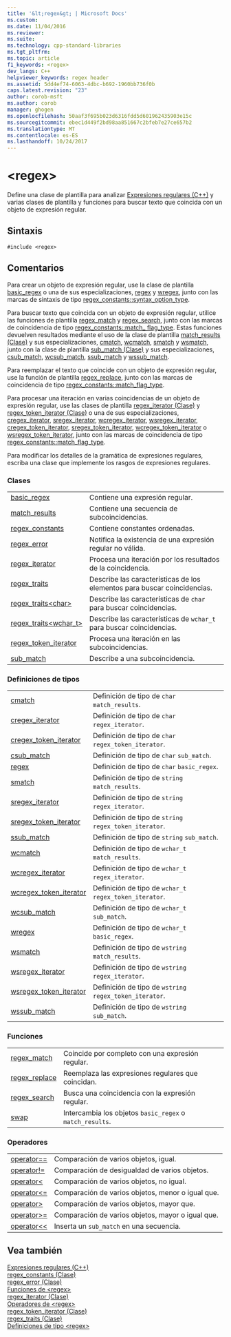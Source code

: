 ```yaml
---
title: '&lt;regex&gt; | Microsoft Docs'
ms.custom: 
ms.date: 11/04/2016
ms.reviewer: 
ms.suite: 
ms.technology: cpp-standard-libraries
ms.tgt_pltfrm: 
ms.topic: article
f1_keywords: <regex>
dev_langs: C++
helpviewer_keywords: regex header
ms.assetid: 5dd4ef74-6063-4dbc-b692-1960bb736f0b
caps.latest.revision: "23"
author: corob-msft
ms.author: corob
manager: ghogen
ms.openlocfilehash: 50aaf3f695b023d6316fdd5d601962435903e15c
ms.sourcegitcommit: ebec1d449f2bd98aa851667c2bfeb7e27ce657b2
ms.translationtype: MT
ms.contentlocale: es-ES
ms.lasthandoff: 10/24/2017
---
```

# <a name="ltregexgt"></a>&lt;regex&gt;
Define una clase de plantilla para analizar [Expresiones regulares (C++)](../standard-library/regular-expressions-cpp.md) y varias clases de plantilla y funciones para buscar texto que coincida con un objeto de expresión regular.  
  
## <a name="syntax"></a>Sintaxis  
  
```  
#include <regex>  
```  
  
## <a name="remarks"></a>Comentarios  
 Para crear un objeto de expresión regular, use la clase de plantilla [basic_regex](../standard-library/basic-regex-class.md) o una de sus especializaciones, [regex](../standard-library/regex-typedefs.md#regex) y [wregex](../standard-library/regex-typedefs.md#wregex), junto con las marcas de sintaxis de tipo [regex_constants::syntax_option_type](../standard-library/regex-constants-class.md#syntax_option_type).  
  
 Para buscar texto que coincida con un objeto de expresión regular, utilice las funciones de plantilla [regex_match](../standard-library/regex-functions.md#regex_match) y [regex_search](../standard-library/regex-functions.md#regex_search), junto con las marcas de coincidencia de tipo [regex_constants::match_ flag_type](../standard-library/regex-constants-class.md#match_flag_type). Estas funciones devuelven resultados mediante el uso de la clase de plantilla [match_results (Clase)](../standard-library/match-results-class.md) y sus especializaciones, [cmatch](../standard-library/regex-typedefs.md#cmatch), [wcmatch](../standard-library/regex-typedefs.md#wcmatch), [smatch](../standard-library/regex-typedefs.md#smatch) y [wsmatch](../standard-library/regex-typedefs.md#wsmatch), junto con la clase de plantilla [sub_match (Clase)](../standard-library/sub-match-class.md) y sus especializaciones, [csub_match](../standard-library/regex-typedefs.md#csub_match), [wcsub_match](../standard-library/regex-typedefs.md#wcsub_match), [ssub_match](../standard-library/regex-typedefs.md#ssub_match) y [wssub_match](../standard-library/regex-typedefs.md#wssub_match).  
  
 Para reemplazar el texto que coincide con un objeto de expresión regular, use la función de plantilla [regex_replace](../standard-library/regex-functions.md#regex_replace), junto con las marcas de coincidencia de tipo [regex_constants::match_flag_type](../standard-library/regex-constants-class.md#match_flag_type).  
  
 Para procesar una iteración en varias coincidencias de un objeto de expresión regular, use las clases de plantilla [regex_iterator (Clase)](../standard-library/regex-iterator-class.md) y [regex_token_iterator (Clase)](../standard-library/regex-token-iterator-class.md) o una de sus especializaciones, [cregex_iterator](../standard-library/regex-typedefs.md#cregex_iterator), [sregex_iterator](../standard-library/regex-typedefs.md#sregex_iterator), [wcregex_iterator](../standard-library/regex-typedefs.md#wcregex_iterator), [wsregex_iterator](../standard-library/regex-typedefs.md#wsregex_iterator), [cregex_token_iterator](../standard-library/regex-typedefs.md#cregex_token_iterator), [sregex_token_iterator](../standard-library/regex-typedefs.md#sregex_token_iterator), [wcregex_token_iterator](../standard-library/regex-typedefs.md#wcregex_token_iterator) o [wsregex_token_iterator](../standard-library/regex-typedefs.md#wsregex_token_iterator), junto con las marcas de coincidencia de tipo [regex_constants::match_flag_type](../standard-library/regex-constants-class.md#match_flag_type).  
  
 Para modificar los detalles de la gramática de expresiones regulares, escriba una clase que implemente los rasgos de expresiones regulares.  
  
### <a name="classes"></a>Clases  
  
|||  
|-|-|  
|[basic_regex](../standard-library/basic-regex-class.md)|Contiene una expresión regular.|  
|[match_results](../standard-library/match-results-class.md)|Contiene una secuencia de subcoincidencias.|  
|[regex_constants](../standard-library/regex-constants-class.md)|Contiene constantes ordenadas.|  
|[regex_error](../standard-library/regex-error-class.md)|Notifica la existencia de una expresión regular no válida.|  
|[regex_iterator](../standard-library/regex-iterator-class.md)|Procesa una iteración por los resultados de la coincidencia.|  
|[regex_traits](../standard-library/regex-traits-class.md)|Describe las características de los elementos para buscar coincidencias.|  
|[regex_traits\<char>](../standard-library/regex-traits-char-class.md)|Describe las características de `char` para buscar coincidencias.|  
|[regex_traits<wchar_t>](../standard-library/regex-traits-wchar-t-class.md)|Describe las características de `wchar_t` para buscar coincidencias.|  
|[regex_token_iterator](../standard-library/regex-token-iterator-class.md)|Procesa una iteración en las subcoincidencias.|  
|[sub_match](../standard-library/sub-match-class.md)|Describe a una subcoincidencia.|  
  
### <a name="type-definitions"></a>Definiciones de tipos  
  
|||  
|-|-|  
|[cmatch](../standard-library/regex-typedefs.md#cmatch)|Definición de tipo de `char` `match_results`.|  
|[cregex_iterator](../standard-library/regex-typedefs.md#cregex_iterator)|Definición de tipo de `char` `regex_iterator`.|  
|[cregex_token_iterator](../standard-library/regex-typedefs.md#cregex_token_iterator)|Definición de tipo de `char` `regex_token_iterator`.|  
|[csub_match](../standard-library/regex-typedefs.md#csub_match)|Definición de tipo de `char` `sub_match`.|  
|[regex](../standard-library/regex-typedefs.md#regex)|Definición de tipo de `char` `basic_regex`.|  
|[smatch](../standard-library/regex-typedefs.md#smatch)|Definición de tipo de `string` `match_results`.|  
|[sregex_iterator](../standard-library/regex-typedefs.md#sregex_iterator)|Definición de tipo de `string` `regex_iterator`.|  
|[sregex_token_iterator](../standard-library/regex-typedefs.md#sregex_token_iterator)|Definición de tipo de `string` `regex_token_iterator`.|  
|[ssub_match](../standard-library/regex-typedefs.md#ssub_match)|Definición de tipo de `string` `sub_match`.|  
|[wcmatch](../standard-library/regex-typedefs.md#wcmatch)|Definición de tipo de `wchar_t` `match_results`.|  
|[wcregex_iterator](../standard-library/regex-typedefs.md#wcregex_iterator)|Definición de tipo de `wchar_t` `regex_iterator`.|  
|[wcregex_token_iterator](../standard-library/regex-typedefs.md#wcregex_token_iterator)|Definición de tipo de `wchar_t` `regex_token_iterator`.|  
|[wcsub_match](../standard-library/regex-typedefs.md#wcsub_match)|Definición de tipo de `wchar_t` `sub_match`.|  
|[wregex](../standard-library/regex-typedefs.md#wregex)|Definición de tipo de `wchar_t` `basic_regex`.|  
|[wsmatch](../standard-library/regex-typedefs.md#wsmatch)|Definición de tipo de `wstring` `match_results`.|  
|[wsregex_iterator](../standard-library/regex-typedefs.md#wsregex_iterator)|Definición de tipo de `wstring` `regex_iterator`.|  
|[wsregex_token_iterator](../standard-library/regex-typedefs.md#wsregex_token_iterator)|Definición de tipo de `wstring` `regex_token_iterator`.|  
|[wssub_match](../standard-library/regex-typedefs.md#wssub_match)|Definición de tipo de `wstring` `sub_match`.|  
  
### <a name="functions"></a>Funciones  
  
|||  
|-|-|  
|[regex_match](../standard-library/regex-functions.md#regex_match)|Coincide por completo con una expresión regular.|  
|[regex_replace](../standard-library/regex-functions.md#regex_replace)|Reemplaza las expresiones regulares que coincidan.|  
|[regex_search](../standard-library/regex-functions.md#regex_search)|Busca una coincidencia con la expresión regular.|  
|[swap](../standard-library/regex-functions.md#swap)|Intercambia los objetos `basic_regex` o `match_results`.|  
  
### <a name="operators"></a>Operadores  
  
|||  
|-|-|  
|[operator==](../standard-library/regex-operators.md#op_eq_eq)|Comparación de varios objetos, igual.|  
|[operator!=](../standard-library/regex-operators.md#op_neq)|Comparación de desigualdad de varios objetos.|  
|[operator<](../standard-library/regex-operators.md#op_lt)|Comparación de varios objetos, no igual.|  
|[operator\<=](../standard-library/regex-operators.md#op_gt_eq)|Comparación de varios objetos, menor o igual que.|  
|[operator>](../standard-library/regex-operators.md#op_gt)|Comparación de varios objetos, mayor que.|  
|[operator>=](../standard-library/regex-operators.md#op_gt_eq)|Comparación de varios objetos, mayor o igual que.|  
|[operator<<](../standard-library/regex-operators.md#op_lt_lt)|Inserta un `sub_match` en una secuencia.|  
  
## <a name="see-also"></a>Vea también  
[Expresiones regulares (C++)](../standard-library/regular-expressions-cpp.md)  
[regex_constants (Clase)](../standard-library/regex-constants-class.md)  
[regex_error (Clase)](../standard-library/regex-error-class.md)  
[Funciones de \<regex>](../standard-library/regex-functions.md)  
[regex_iterator (Clase)](../standard-library/regex-iterator-class.md)  
[Operadores de \<regex>](../standard-library/regex-operators.md)  
[regex_token_iterator (Clase)](../standard-library/regex-token-iterator-class.md)  
[regex_traits (Clase)](../standard-library/regex-traits-class.md)  
[Definiciones de tipo \<regex>](../standard-library/regex-typedefs.md)  




